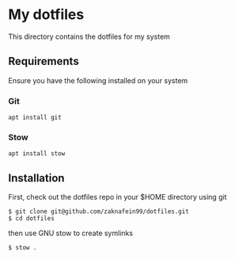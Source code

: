 # My dotfiles

This directory contains the dotfiles for my system

## Requirements

Ensure you have the following installed on your system

### Git

```
apt install git
```

### Stow

```
apt install stow
```

## Installation

First, check out the dotfiles repo in your $HOME directory using git

```
$ git clone git@github.com/zaknafein99/dotfiles.git
$ cd dotfiles
```

then use GNU stow to create symlinks

```
$ stow .
```
